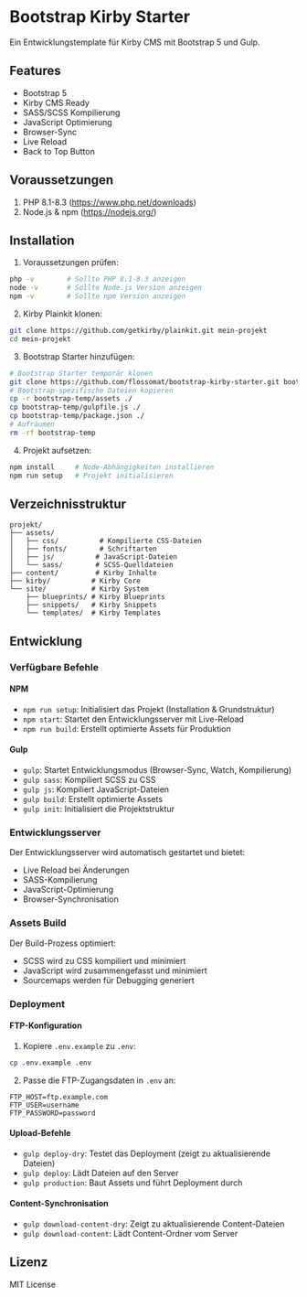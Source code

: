 # Bootstrap Kirby Starter

Ein Entwicklungstemplate für Kirby CMS mit Bootstrap 5 und Gulp.

## Features
- Bootstrap 5
- Kirby CMS Ready
- SASS/SCSS Kompilierung
- JavaScript Optimierung
- Browser-Sync
- Live Reload
- Back to Top Button

## Voraussetzungen

1. PHP 8.1-8.3 (https://www.php.net/downloads)
2. Node.js & npm (https://nodejs.org/)

## Installation

1. Voraussetzungen prüfen:
```bash
php -v        # Sollte PHP 8.1-8.3 anzeigen
node -v       # Sollte Node.js Version anzeigen
npm -v        # Sollte npm Version anzeigen
```

2. Kirby Plainkit klonen:
```bash
git clone https://github.com/getkirby/plainkit.git mein-projekt
cd mein-projekt
```

3. Bootstrap Starter hinzufügen:
```bash
# Bootstrap Starter temporär klonen
git clone https://github.com/flossomat/bootstrap-kirby-starter.git bootstrap-temp
# Bootstrap-spezifische Dateien kopieren
cp -r bootstrap-temp/assets ./
cp bootstrap-temp/gulpfile.js ./
cp bootstrap-temp/package.json ./
# Aufräumen
rm -rf bootstrap-temp
```

4. Projekt aufsetzen:
```bash
npm install     # Node-Abhängigkeiten installieren
npm run setup   # Projekt initialisieren
```

## Verzeichnisstruktur

```
projekt/
├── assets/
│   ├── css/          # Kompilierte CSS-Dateien
│   ├── fonts/        # Schriftarten
│   ├── js/          # JavaScript-Dateien
│   └── sass/        # SCSS-Quelldateien
├── content/         # Kirby Inhalte
├── kirby/          # Kirby Core
└── site/           # Kirby System
    ├── blueprints/ # Kirby Blueprints
    ├── snippets/   # Kirby Snippets
    └── templates/  # Kirby Templates
```

## Entwicklung

### Verfügbare Befehle

#### NPM
- `npm run setup`: Initialisiert das Projekt (Installation & Grundstruktur)
- `npm start`: Startet den Entwicklungsserver mit Live-Reload
- `npm run build`: Erstellt optimierte Assets für Produktion

#### Gulp
- `gulp`: Startet Entwicklungsmodus (Browser-Sync, Watch, Kompilierung)
- `gulp sass`: Kompiliert SCSS zu CSS
- `gulp js`: Kompiliert JavaScript-Dateien
- `gulp build`: Erstellt optimierte Assets
- `gulp init`: Initialisiert die Projektstruktur

### Entwicklungsserver

Der Entwicklungsserver wird automatisch gestartet und bietet:
- Live Reload bei Änderungen
- SASS-Kompilierung
- JavaScript-Optimierung
- Browser-Synchronisation

### Assets Build

Der Build-Prozess optimiert:
- SCSS wird zu CSS kompiliert und minimiert
- JavaScript wird zusammengefasst und minimiert
- Sourcemaps werden für Debugging generiert

### Deployment

#### FTP-Konfiguration
1. Kopiere `.env.example` zu `.env`:
```bash
cp .env.example .env
```

2. Passe die FTP-Zugangsdaten in `.env` an:
```env
FTP_HOST=ftp.example.com
FTP_USER=username
FTP_PASSWORD=password
```

#### Upload-Befehle
- `gulp deploy-dry`: Testet das Deployment (zeigt zu aktualisierende Dateien)
- `gulp deploy`: Lädt Dateien auf den Server
- `gulp production`: Baut Assets und führt Deployment durch

#### Content-Synchronisation
- `gulp download-content-dry`: Zeigt zu aktualisierende Content-Dateien
- `gulp download-content`: Lädt Content-Ordner vom Server

## Lizenz

MIT License